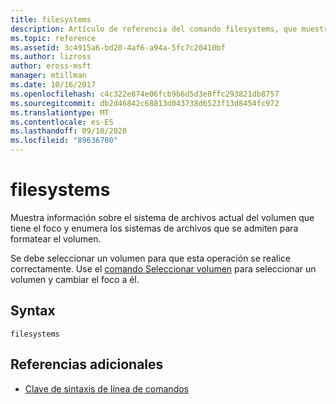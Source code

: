 ```yaml
---
title: filesystems
description: Artículo de referencia del comando filesystems, que muestra información sobre el sistema de archivos actual del volumen que tiene el foco y enumera los sistemas de archivos que se admiten para formatear el volumen.
ms.topic: reference
ms.assetid: 3c4915a6-bd20-4af6-a94a-5fc7c20410bf
ms.author: lizross
author: eross-msft
manager: mtillman
ms.date: 10/16/2017
ms.openlocfilehash: c4c322e874e06fcb9b6d5d3e8ffc293821db8757
ms.sourcegitcommit: db2d46842c68813d043738d6523f13d8454fc972
ms.translationtype: MT
ms.contentlocale: es-ES
ms.lasthandoff: 09/10/2020
ms.locfileid: "89636700"
---
```

# <a name="filesystems"></a>filesystems

Muestra información sobre el sistema de archivos actual del volumen que tiene el foco y enumera los sistemas de archivos que se admiten para formatear el volumen.

Se debe seleccionar un volumen para que esta operación se realice correctamente. Use el [comando Seleccionar volumen](select-volume.md) para seleccionar un volumen y cambiar el foco a él.

## <a name="syntax"></a>Syntax

```
filesystems
```

## <a name="additional-references"></a>Referencias adicionales

- [Clave de sintaxis de línea de comandos](command-line-syntax-key.md)
